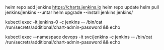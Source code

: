 helm repo add jenkins https://charts.jenkins.io
helm repo update
helm pull jenkins/jenkins --untar
helm upgrade --install jenkins jenkins/


 kubectl exec -it jenkins-0 -c jenkins -- /bin/cat /run/secrets/additional/chart-admin-password && echo

  kubectl exec --namespace devops -it svc/jenkins -c jenkins -- /bin/cat /run/secrets/additional/chart-admin-password && echo